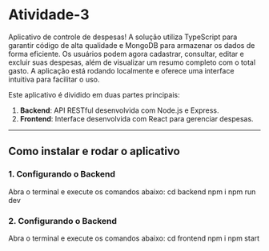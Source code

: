 # Atividade-3

Aplicativo de controle de despesas! A solução utiliza TypeScript para garantir código de alta qualidade e MongoDB para armazenar os dados de forma eficiente. Os usuários podem agora cadastrar, consultar, editar e excluir suas despesas, além de visualizar um resumo completo com o total gasto. A aplicação está rodando localmente e oferece uma interface intuitiva para facilitar o uso.

Este aplicativo é dividido em duas partes principais:
1. **Backend**: API RESTful desenvolvida com Node.js e Express.
2. **Frontend**: Interface desenvolvida com React para gerenciar despesas.

---

## Como instalar e rodar o aplicativo

### 1. Configurando o Backend
Abra o terminal e execute os comandos abaixo:
cd backend
npm i 
npm run dev

### 2. Configurando o Backend
Abra o terminal e execute os comandos abaixo:
cd frontend
npm i 
npm start

